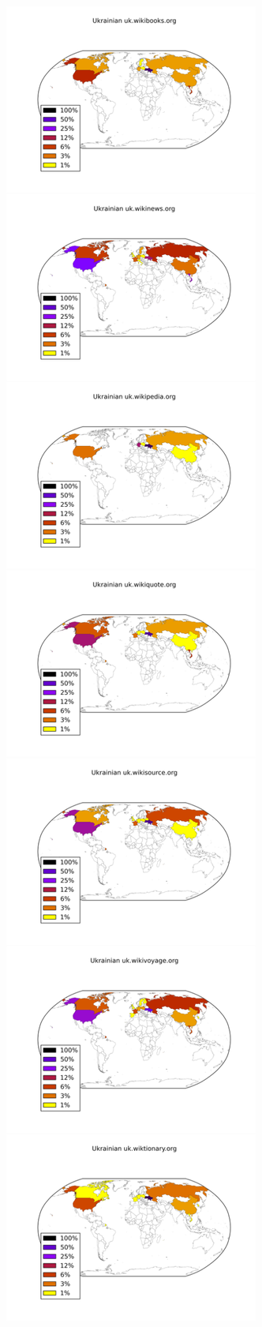 ![](images/Ukrainian-uk.wikibooks.org.png)
![](images/Ukrainian-uk.wikinews.org.png)
![](images/Ukrainian-uk.wikipedia.org.png)
![](images/Ukrainian-uk.wikiquote.org.png)
![](images/Ukrainian-uk.wikisource.org.png)
![](images/Ukrainian-uk.wikivoyage.org.png)
![](images/Ukrainian-uk.wiktionary.org.png)
